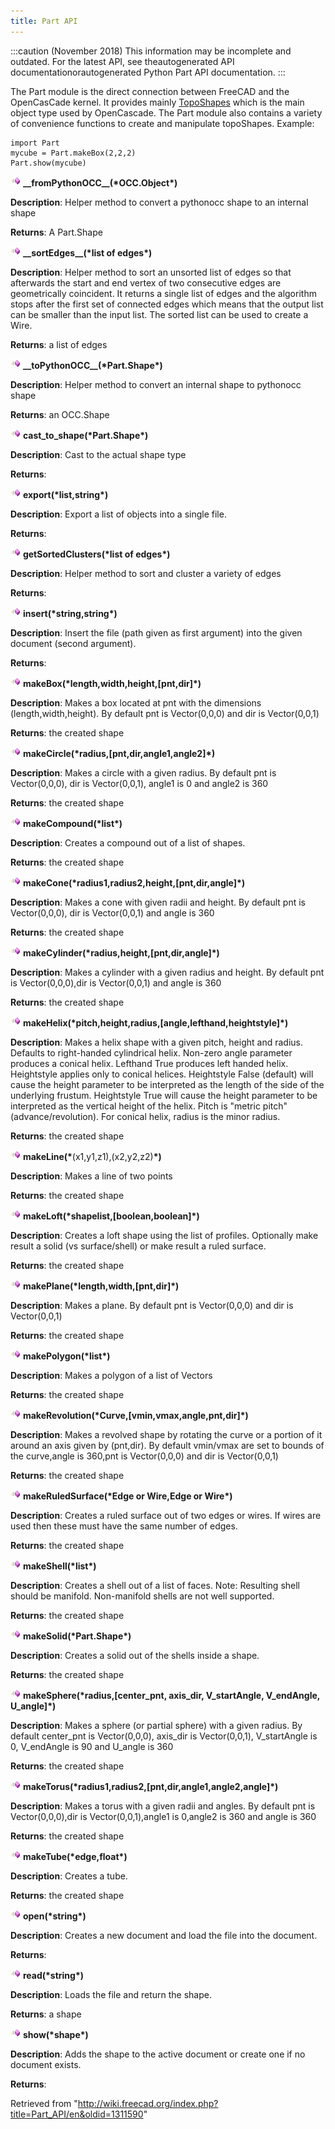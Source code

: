 ```yaml
---
title: Part API
---
```


:::caution
(November 2018) This information may be incomplete and outdated. For the latest API, see theautogenerated API documentationorautogenerated Python Part API documentation.
:::

The Part module is the direct connection between FreeCAD and the OpenCasCade kernel. It provides mainly [TopoShapes](/TopoShape_API "TopoShape API") which is the main object type used by OpenCascade. The Part module also contains a variety of convenience functions to create and manipulate topoShapes. Example:

```
import Part
mycube = Part.makeBox(2,2,2)
Part.show(mycube)

```

![](/src/assets/images/Method.png) **\_\_fromPythonOCC\_\_(\***OCC.Object**\*)**

**Description**: Helper method to convert a pythonocc shape to an internal shape

**Returns**: A Part.Shape

![](/src/assets/images/Method.png) **\_\_sortEdges\_\_(\***list of edges**\*)**

**Description**: Helper method to sort an unsorted list of edges so that afterwards the start and end vertex of two consecutive edges are geometrically coincident. It returns a single list of edges and the algorithm stops after the first set of connected edges which means that the output list can be smaller than the input list. The sorted list can be used to create a Wire.

**Returns**: a list of edges

![](/src/assets/images/Method.png) **\_\_toPythonOCC\_\_(\***Part.Shape**\*)**

**Description**: Helper method to convert an internal shape to pythonocc shape

**Returns**: an OCC.Shape

![](/src/assets/images/Method.png) **cast_to_shape(\***Part.Shape**\*)**

**Description**: Cast to the actual shape type

**Returns**:

![](/src/assets/images/Method.png) **export(\***list,string**\*)**

**Description**: Export a list of objects into a single file.

**Returns**:

![](/src/assets/images/Method.png) **getSortedClusters(\***list of edges**\*)**

**Description**: Helper method to sort and cluster a variety of edges

**Returns**:

![](/src/assets/images/Method.png) **insert(\***string,string**\*)**

**Description**: Insert the file (path given as first argument) into the given document (second argument).

**Returns**:

![](/src/assets/images/Method.png) **makeBox(\***length,width,height,[pnt,dir]**\*)**

**Description**: Makes a box located at pnt with the dimensions (length,width,height). By default pnt is Vector(0,0,0) and dir is Vector(0,0,1)

**Returns**: the created shape

![](/src/assets/images/Method.png) **makeCircle(\***radius,[pnt,dir,angle1,angle2]**\*)**

**Description**: Makes a circle with a given radius. By default pnt is Vector(0,0,0), dir is Vector(0,0,1), angle1 is 0 and angle2 is 360

**Returns**: the created shape

![](/src/assets/images/Method.png) **makeCompound(\***list**\*)**

**Description**: Creates a compound out of a list of shapes.

**Returns**: the created shape

![](/src/assets/images/Method.png) **makeCone(\***radius1,radius2,height,[pnt,dir,angle]**\*)**

**Description**: Makes a cone with given radii and height. By default pnt is Vector(0,0,0), dir is Vector(0,0,1) and angle is 360

**Returns**: the created shape

![](/src/assets/images/Method.png) **makeCylinder(\***radius,height,[pnt,dir,angle]**\*)**

**Description**: Makes a cylinder with a given radius and height. By default pnt is Vector(0,0,0),dir is Vector(0,0,1) and angle is 360

**Returns**: the created shape

![](/src/assets/images/Method.png) **makeHelix(\***pitch,height,radius,[angle,lefthand,heightstyle]**\*)**

**Description**: Makes a helix shape with a given pitch, height and radius. Defaults to right-handed cylindrical helix. Non-zero angle parameter produces a conical helix. Lefthand True produces left handed helix. Heightstyle applies only to conical helices. Heightstyle False (default) will cause the height parameter to be interpreted as the length of the side of the underlying frustum. Heightstyle True will cause the height parameter to be interpreted as the vertical height of the helix. Pitch is "metric pitch" (advance/revolution). For conical helix, radius is the minor radius.

**Returns**: the created shape

![](/src/assets/images/Method.png) **makeLine(\***(x1,y1,z1),(x2,y2,z2)**\*)**

**Description**: Makes a line of two points

**Returns**: the created shape

![](/src/assets/images/Method.png) **makeLoft(\***shapelist<profiles>,[boolean<solid>,boolean<ruled>]**\*)**

**Description**: Creates a loft shape using the list of profiles. Optionally make result a solid (vs surface/shell) or make result a ruled surface.

**Returns**: the created shape

![](/src/assets/images/Method.png) **makePlane(\***length,width,[pnt,dir]**\*)**

**Description**: Makes a plane. By default pnt is Vector(0,0,0) and dir is Vector(0,0,1)

**Returns**: the created shape

![](/src/assets/images/Method.png) **makePolygon(\***list**\*)**

**Description**: Makes a polygon of a list of Vectors

**Returns**: the created shape

![](/src/assets/images/Method.png) **makeRevolution(\***Curve,[vmin,vmax,angle,pnt,dir]**\*)**

**Description**: Makes a revolved shape by rotating the curve or a portion of it around an axis given by (pnt,dir). By default vmin/vmax are set to bounds of the curve,angle is 360,pnt is Vector(0,0,0) and dir is Vector(0,0,1)

**Returns**: the created shape

![](/src/assets/images/Method.png) **makeRuledSurface(\***Edge or Wire,Edge or Wire**\*)**

**Description**: Creates a ruled surface out of two edges or wires. If wires are used then these must have the same number of edges.

**Returns**: the created shape

![](/src/assets/images/Method.png) **makeShell(\***list**\*)**

**Description**: Creates a shell out of a list of faces. Note: Resulting shell should be manifold. Non-manifold shells are not well supported.

**Returns**: the created shape

![](/src/assets/images/Method.png) **makeSolid(\***Part.Shape**\*)**

**Description**: Creates a solid out of the shells inside a shape.

**Returns**: the created shape

![](/src/assets/images/Method.png) **makeSphere(\***radius,[center\_pnt, axis\_dir, V\_startAngle, V\_endAngle, U\_angle]**\*)**

**Description**: Makes a sphere (or partial sphere) with a given radius. By default center_pnt is Vector(0,0,0), axis_dir is Vector(0,0,1), V_startAngle is 0, V_endAngle is 90 and U_angle is 360

**Returns**: the created shape

![](/src/assets/images/Method.png) **makeTorus(\***radius1,radius2,[pnt,dir,angle1,angle2,angle]**\*)**

**Description**: Makes a torus with a given radii and angles. By default pnt is Vector(0,0,0),dir is Vector(0,0,1),angle1 is 0,angle2 is 360 and angle is 360

**Returns**: the created shape

![](/src/assets/images/Method.png) **makeTube(\***edge,float**\*)**

**Description**: Creates a tube.

**Returns**: the created shape

![](/src/assets/images/Method.png) **open(\***string**\*)**

**Description**: Creates a new document and load the file into the document.

**Returns**:

![](/src/assets/images/Method.png) **read(\***string**\*)**

**Description**: Loads the file and return the shape.

**Returns**: a shape

![](/src/assets/images/Method.png) **show(\***shape**\*)**

**Description**: Adds the shape to the active document or create one if no document exists.

**Returns**:

Retrieved from "<http://wiki.freecad.org/index.php?title=Part_API/en&oldid=1311590>"
